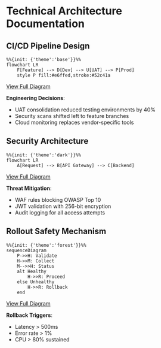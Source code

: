 # Technical Architecture Documentation

## CI/CD Pipeline Design
```mermaid
%%{init: {'theme':'base'}}%% 
flowchart LR
    F[Feature] --> D[Dev] --> U[UAT] --> P[Prod]
    style P fill:#e6ffed,stroke:#52c41a
```
[View Full Diagram](diagrams/ci-cd-pipeline.mmd)

**Engineering Decisions**:  
- UAT consolidation reduced testing environments by 40%  
- Security scans shifted left to feature branches  
- Cloud monitoring replaces vendor-specific tools  

## Security Architecture
```mermaid
%%{init: {'theme':'dark'}}%% 
flowchart LR
    A[Request] --> B[API Gateway] --> C[Backend]
```
[View Full Diagram](diagrams/security-proxy.mmd)

**Threat Mitigation**:  
- WAF rules blocking OWASP Top 10  
- JWT validation with 256-bit encryption  
- Audit logging for all access attempts  

## Rollout Safety Mechanism
```mermaid
%%{init: {'theme':'forest'}}%% 
sequenceDiagram
    P->>H: Validate
    H->>M: Collect
    M-->>H: Status
    alt Healthy
        H->>R: Proceed
    else Unhealthy
        H->>R: Rollback
    end
```
[View Full Diagram](diagrams/production-rollout.mmd)

**Rollback Triggers**:  
- Latency > 500ms  
- Error rate > 1%  
- CPU > 80% sustained  